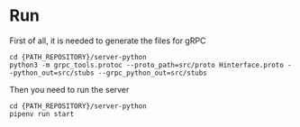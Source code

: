 # Run

First of all, it is needed to generate the files for gRPC

```
cd {PATH_REPOSITORY}/server-python
python3 -m grpc_tools.protoc --proto_path=src/proto Hinterface.proto --python_out=src/stubs --grpc_python_out=src/stubs
```

Then you need to run the server

```
cd {PATH_REPOSITORY}/server-python
pipenv run start
```